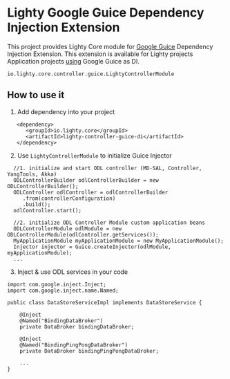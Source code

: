 Lighty Google Guice Dependency Injection Extension
==================================================
This project provides Lighty Core module for
[Google Guice](https://github.com/google/guice)
Dependency Injection Extension. This extension is available for Lighty projects
Application projects [using](https://github.com/google/guice/wiki/Motivation) Google Guice as DI.

```
io.lighty.core.controller.guice.LightyControllerModule
```

How to use it
-------------
1. Add dependency into your project
```
   <dependency>
      <groupId>io.lighty.core</groupId>
      <artifactId>lighty-controller-guice-di</artifactId>
   </dependency>
```

2. Use ```LightyControllerModule``` to initialize Guice Injector
```
  //1. initialize and start ODL controller (MD-SAL, Controller, YangTools, Akka)
  ODLControllerBuilder odlControllerBuilder = new ODLControllerBuilder();
  ODLController odlController = odlControllerBuilder
     .from(controllerConfiguration)
     .build();
  odlController.start();

  //2. initialize ODL Controller Module custom application beans
  ODLControllerModule odlModule = new ODLControllerModule(odlController.getServices());
  MyApplicationModule myApplicationModule = new MyApplicationModule();
  Injector injector = Guice.createInjector(odlModule, myApplicationModule);
  ...
```

3. Inject & use ODL services in your code
```
import com.google.inject.Inject;
import com.google.inject.name.Named;

public class DataStoreServiceImpl implements DataStoreService {

    @Inject
    @Named("BindingDataBroker")
    private DataBroker bindingDataBroker;

    @Inject
    @Named("BindingPingPongDataBroker")
    private DataBroker bindingPingPongDataBroker;

    ...
}
```

